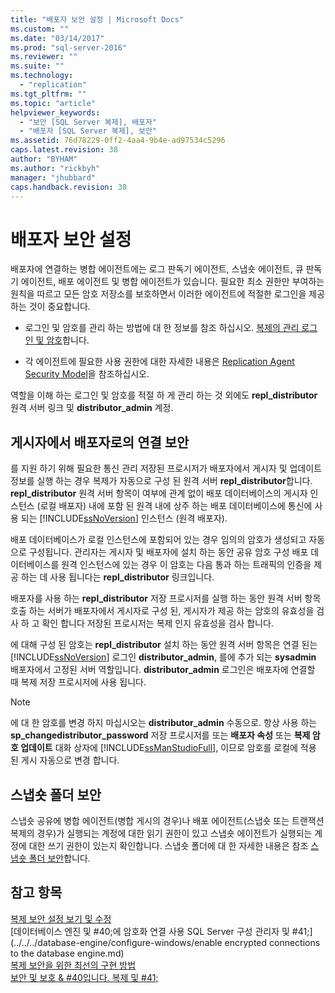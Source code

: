 ```yaml
---
title: "배포자 보안 설정 | Microsoft Docs"
ms.custom: ""
ms.date: "03/14/2017"
ms.prod: "sql-server-2016"
ms.reviewer: ""
ms.suite: ""
ms.technology: 
  - "replication"
ms.tgt_pltfrm: ""
ms.topic: "article"
helpviewer_keywords: 
  - "보안 [SQL Server 복제], 배포자"
  - "배포자 [SQL Server 복제], 보안"
ms.assetid: 76d78229-0ff2-4aa4-9b4e-ad97534c5296
caps.latest.revision: 38
author: "BYHAM"
ms.author: "rickbyh"
manager: "jhubbard"
caps.handback.revision: 38
---
```

# 배포자 보안 설정
  배포자에 연결하는 병합 에이전트에는 로그 판독기 에이전트, 스냅숏 에이전트, 큐 판독기 에이전트, 배포 에이전트 및 병합 에이전트가 있습니다. 필요한 최소 권한만 부여하는 원칙을 따르고 모든 암호 저장소를 보호하면서 이러한 에이전트에 적절한 로그인을 제공하는 것이 중요합니다.  
  
-   로그인 및 암호를 관리 하는 방법에 대 한 정보를 참조 하십시오. [복제의 관리 로그인 및 암호](../../../relational-databases/replication/security/manage-logins-and-passwords-in-replication.md)합니다.  
  
-   각 에이전트에 필요한 사용 권한에 대한 자세한 내용은 [Replication Agent Security Model](../../../relational-databases/replication/security/replication-agent-security-model.md)을 참조하십시오.  
  
 역할을 이해 하는 로그인 및 암호를 적절 하 게 관리 하는 것 외에도 **repl_distributor** 원격 서버 링크 및 **distributor_admin** 계정.  
  
## 게시자에서 배포자로의 연결 보안  
 를 지원 하기 위해 필요한 통신 관리 저장된 프로시저가 배포자에서 게시자 및 업데이트 정보를 실행 하는 경우 복제가 자동으로 구성 된 원격 서버 **repl_distributor**합니다.  **repl_distributor** 원격 서버 항목이 여부에 관계 없이 배포 데이터베이스의 게시자 인스턴스 (로컬 배포자) 내에 포함 된 원격 내에 상주 하는 배포 데이터베이스에 통신에 사용 되는 [!INCLUDE[ssNoVersion](../../../includes/ssnoversion-md.md)] 인스턴스 (원격 배포자).  
  
 배포 데이터베이스가 로컬 인스턴스에 포함되어 있는 경우 임의의 암호가 생성되고 자동으로 구성됩니다. 관리자는 게시자 및 배포자에 설치 하는 동안 공유 암호 구성 배포 데이터베이스를 원격 인스턴스에 있는 경우 이 암호는 다음 통과 하는 트래픽의 인증을 제공 하는 데 사용 됩니다는 **repl_distributor** 링크입니다.  
  
 배포자를 사용 하는 **repl_distributor** 저장 프로시저를 실행 하는 동안 원격 서버 항목 호출 하는 서버가 배포자에서 게시자로 구성 된, 게시자가 제공 하는 암호의 유효성을 검사 하 고 확인 합니다 저장된 프로시저는 복제 인지 유효성을 검사 합니다.  
  
 에 대해 구성 된 암호는 **repl_distributor** 설치 하는 동안 원격 서버 항목은 연결 된는 [!INCLUDE[ssNoVersion](../../../includes/ssnoversion-md.md)] 로그인 **distributor_admin**, 를에 추가 되는 **sysadmin** 배포자에서 고정된 서버 역할입니다.  **distributor_admin** 로그인은 배포자에 연결할 때 복제 저장 프로시저에 사용 됩니다.  
  
> [!NOTE]  
>  에 대 한 암호를 변경 하지 마십시오는 **distributor_admin** 수동으로. 항상 사용 하는 **sp_changedistributor_password** 저장 프로시저를 또는 **배포자 속성** 또는 **복제 암호 업데이트** 대화 상자에 [!INCLUDE[ssManStudioFull](../../../includes/ssmanstudiofull-md.md)], 이므로 암호를 로컬에 적용 된 게시 자동으로 변경 합니다.  
  
## 스냅숏 폴더 보안  
 스냅숏 공유에 병합 에이전트(병합 게시의 경우)나 배포 에이전트(스냅숏 또는 트랜잭션 복제의 경우)가 실행되는 계정에 대한 읽기 권한이 있고 스냅숏 에이전트가 실행되는 계정에 대한 쓰기 권한이 있는지 확인합니다. 스냅숏 폴더에 대 한 자세한 내용은 참조 [스냅숏 폴더 보안](../../../relational-databases/replication/security/secure-the-snapshot-folder.md)합니다.  
  
## 참고 항목  
 [복제 보안 설정 보기 및 수정](../../../relational-databases/replication/security/view-and-modify-replication-security-settings.md)   
 [데이터베이스 엔진 및 #40;에 암호화 연결 사용 SQL Server 구성 관리자 및 #41;](../../../database-engine/configure-windows/enable encrypted connections to the database engine.md)   
 [복제 보안을 위한 최선의 구현 방법](../../../relational-databases/replication/security/replication-security-best-practices.md)   
 [보안 및 보호 & #40입니다. 복제 및 #41;](../../../relational-databases/replication/security/security-and-protection-replication.md)  
  
  